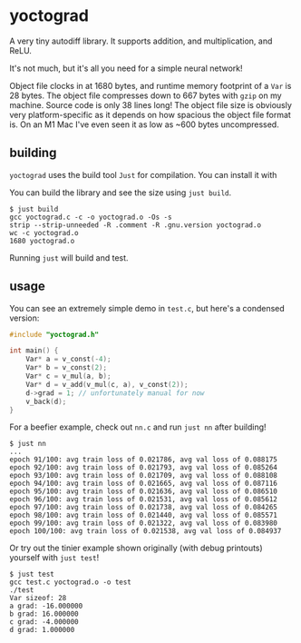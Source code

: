 # yoctograd

A very tiny autodiff library. It supports addition, and multiplication, and ReLU.

It's not much, but it's all you need for a simple neural network!

Object file clocks in at 1680 bytes, and runtime memory footprint of a `Var` is 28 bytes. The object file compresses down to 667 bytes with `gzip` on my machine. Source code is only 38 lines long! The object file size is obviously very platform-specific as it depends on how spacious the object file format is. On an M1 Mac I've even seen it as low as ~600 bytes uncompressed.

## building
`yoctograd` uses the build tool `Just` for compilation. You can install it with

You can build the library and see the size using `just build`.

```
$ just build
gcc yoctograd.c -c -o yoctograd.o -Os -s
strip --strip-unneeded -R .comment -R .gnu.version yoctograd.o
wc -c yoctograd.o
1680 yoctograd.o
```

Running `just` will build and test.

## usage

You can see an extremely simple demo in `test.c`, but here's a condensed version:

```C
#include "yoctograd.h"

int main() {
	Var* a = v_const(-4);
	Var* b = v_const(2);
	Var* c = v_mul(a, b);
	Var* d = v_add(v_mul(c, a), v_const(2));
	d->grad = 1; // unfortunately manual for now
	v_back(d);
}
```

For a beefier example, check out `nn.c` and run `just nn` after building!
```
$ just nn
...
epoch 91/100: avg train loss of 0.021786, avg val loss of 0.088175
epoch 92/100: avg train loss of 0.021793, avg val loss of 0.085264
epoch 93/100: avg train loss of 0.021709, avg val loss of 0.088108
epoch 94/100: avg train loss of 0.021665, avg val loss of 0.087116
epoch 95/100: avg train loss of 0.021636, avg val loss of 0.086510
epoch 96/100: avg train loss of 0.021531, avg val loss of 0.085612
epoch 97/100: avg train loss of 0.021738, avg val loss of 0.084265
epoch 98/100: avg train loss of 0.021440, avg val loss of 0.085571
epoch 99/100: avg train loss of 0.021322, avg val loss of 0.083980
epoch 100/100: avg train loss of 0.021538, avg val loss of 0.084937
```

Or try out the tinier example shown originally (with debug printouts) yourself with `just test`!
```
$ just test
gcc test.c yoctograd.o -o test
./test
Var sizeof: 28
a grad: -16.000000
b grad: 16.000000
c grad: -4.000000
d grad: 1.000000
```
